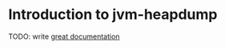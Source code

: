 # Introduction to jvm-heapdump

TODO: write [great documentation](http://jacobian.org/writing/what-to-write/)
